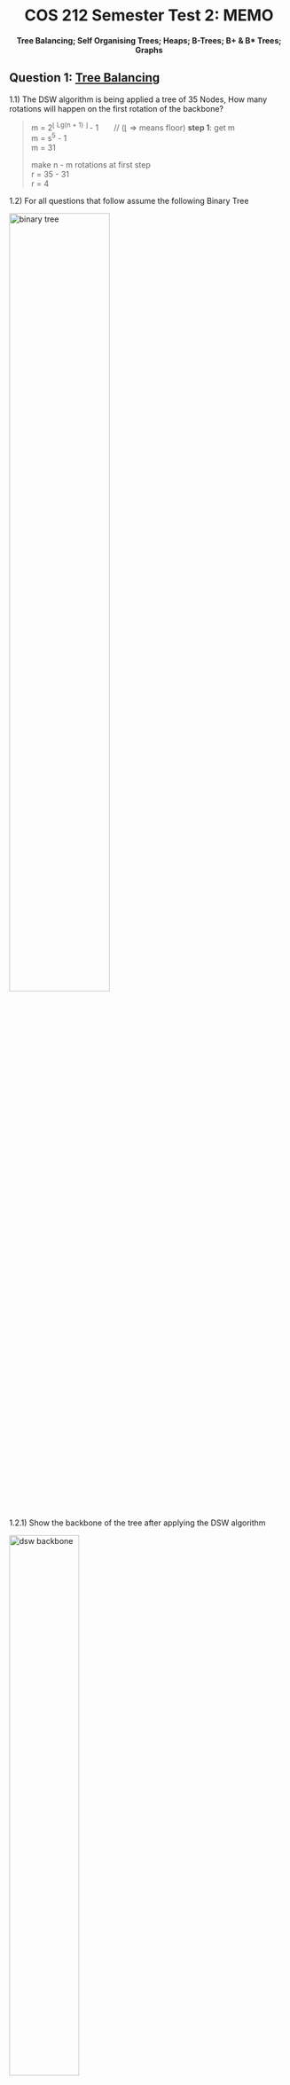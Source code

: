 <div align="center"><h1> COS 212 Semester Test 2: MEMO</h1></div>
<div align="center"><h4> Tree Balancing; Self Organising Trees; Heaps; B-Trees; B+ & B* Trees; Graphs </h4></div>

## Question 1: [Tree Balancing](https://gitlab.com/Paul_Wood_96/tutoring/-/tree/master/COS212/notes/BalancingABinaryTree)

1.1) The DSW algorithm is being applied a tree of 35 Nodes, How many rotations will happen on the first rotation of the
backbone?

> m = 2<sup>⌊ Lg(n + 1) ⌋ </sup> - 1 &nbsp;&nbsp;&nbsp;&nbsp;&nbsp; // (⌊ => means floor) **step  1**: get m <br />
> m = s<sup>5</sup> - 1 <br />
> m = 31
>
> make n - m rotations at first step <br />
> r = 35 - 31 <br />
> r = 4

1.2) For all questions that follow assume the following Binary Tree

<img src="../images/binary_trees.png" alt="binary tree" width="60%">

1.2.1) Show the backbone of the tree after applying the DSW algorithm

<img src="images/dsw_backbone.png" width="50%" alt="dsw backbone">

1.2.2) Perform the rotations needed to balance the Tree on the backbone from `1.2.1.`

<img src="images/dsw_answer.png" width="80%" alt="dsw answer">

1.3) For all questions that follow assume the following AVL Tree

<img src="../images/avl_tree.png" alt="avl trees">

1.3.1) What rotations need to be performed if the value 8 was inserted into the Tree

```text
8 needs to perform a left rotation around 7, and then 8 needs to perform a second right rotation around 12
```

1.3.2) Show the final tree after the rotations have been performed

<img src="images/avl_answer.png" alt="avl answer" width="60%">

1.4) A Node with the key F has two children with keys C and K. Node K has two children with the keys Z and I . Node C
has one child with the key A. Node I has one child with the key H. Node C is deleted from the tree. Rebalanced the tree
by completing the following sentence by substituting the letters in place of the roman numerals. Rotate (i) about (ii)
and then rotate (iii) about (iv)

<img src="images/rotation_answers.png" alt="rotation answers">

```text
    i. I
    ii. K
    iii. I
    iv. F
```

## Question 2: [Self Adjusting Trees](https://gitlab.com/Paul_Wood_96/tutoring/-/blob/master/COS212/notes/SelfAdjustingTrees/README.md)

For all questions that follow assume the tree

<img src="../images/splay_tree.png" alt="splay tree">

2.1) Show the final tree after the value 7 was accessed using a full Splay

<img src="images/full_splay.png" alt="full splay answer">

2.2) Using the original tree before your answer in 2.1 show the final tree if instead value 34 was accessed using a half
splay

<img src="images/half_splay.png" alt="half splay">

## Question 3: [Heaps](https://gitlab.com/Paul_Wood_96/tutoring/-/blob/master/COS212/notes/Heaps/README.md)

For all question that follow, assume the following array

> [14, 2, 13, 7, 4, 5, 16, 22, 2, 12, 8]


3.1.1) Using Floyd's "heapifying" algorithm convert the above array to a binary **min-heap**

```text
[14, 2, 13, 7, |4|, 5, 16, 22, 2, 12, 8]
[14, 2, 13, |2|, 4, 5, 16, 22, 7, 12, 8]
[14, 2, |5|, 2, 4, 13, 16, 22, 7, 12, 8]
[14, |2|, 5, 2, 4, 13, 16, 22, 7, 12, 8]
[|2|, 2, 5, 7, 4, 13, 16, 22, 14, 12, 8]

[2, 2, 5, 7, 4, 13, 16, 22, 14, 12, 8]

```

<img src="images/floyds_heap.png" alt="floyds heap" width="60%">

3.1.2) Insert the following in order into your min heap, show the final min heap after all inserts have been completed

> 3, 1, 10, 3

<img src="images/insert_heap.png" alt="delete heap">

3.1.3) Perform 3 deletions to your min heap as it stands, show the final min heap after the 3 deletions

<img src="images/delete_heap.png" alt="delete heap">

3.2) A d-heap is a heap which can have up to *d* children per node, the more children the lower the height of the
heap. <br />

Assume the following table and fill in the index of the second child for a node at the specified index

| d | index of parent | index parents second child |
| --- | --- | --- |
| 5  | 33 | 167 |
| 3  | 12 | 38 |
| 4  | 43 | 174 |
| 8  | 57 | 458 |

## Question 4: [B-Trees](https://gitlab.com/Paul_Wood_96/tutoring/-/blob/master/COS212/notes/MWayTreesPart1/README.md)

4.1) Assuming a B-Tree of height 9 and order 5, what are the minimum number of keys that should be contained on level 5.

```text
54(Nodes) * 2 = 108 
```

4.2) Why is it suggested, to use an odd number as the M value in an M-Way tree

```text
When performing a split we divide the keys array by two to get a dividing index, odd m values will provide a 
index that has an equal left and right sized array, even values will be skewed to some degree and not ensure that 
nodes are 50% full after the split operation
```

4.3) Are B Trees immune to the order in which values are inserted into the data structure? Motivate your answer

```text
No B trees are not immune to inorder traversal, as nodes will remain half full. If nodes are continuously inserted in 
ascending order the tree will become skewed to the right with nodes on the left side of the tree maintaining a 50% 
capacity and no more
```

4.4) What is the maximum height of a B-Tree of an order = 7 and 400 keys?

```text
 minimum value of nodes at level:

minimum Nodes @ level 1: 1 Nodes => can store 1 < 400
minimum Nodes @ level 2: 2 Nodes => (1 + 2(3)) = 7 < 400 
minimum Nodes @ level 3: 8 Nodes => (7 + 8(3)) = 31 < 400
minimum Nodes @ level 4: 32 Nodes => (31 + 32(3)) = 127 < 400
minimum Nodes @ level 5: 128 Nodes => (127 + 128(3)) = 512 > 400


We cannot have a level 5, therefore the maximum height we can go is 4
```

For all Questions tha follow assume the following B-Tree, when performing a delete operation on a non-leaf key perform
the deletion by copying direct predecessor, when borrowing from a neighbour first look to your right neighbour before
looking to your left, and when merging merge with the right neighbor if not possible chose the left.

<img src="../images/m-way-tree.png" alt="b tree">

4.5.1) Delete the key 72, draw the final tree after you have performed the operation.

<img src="images/b_tree_answer.png" alt="delete 72">

4.5.2) Delete the key 87, draw the final tree after you have performed the operation

<img src="images/delete_87.png" alt="delete 87">

## Question 5: [B+](https://gitlab.com/Paul_Wood_96/tutoring/-/blob/master/COS212/notes/B+Trees/README.md) & [B*](https://gitlab.com/Paul_Wood_96/tutoring/-/blob/master/COS212/notes/BStarTrees/README.md)

5.1) Name 2 advantages of a B+ Tree over a regular B Tree

```text
1. Inorder Traversal 
2. Sequential searching where each node is accessible on the last level
```

5.2) Name 2 disadvantages of a B* Tree over a regular B Tree

```text
1. More complex algorithms for node overflowing requires extra complexity 
2. Not all values of M are valid
```

5.3) Is 8 a valid order M for a B*Tree? Show your proof.

```text
max = (2(8-1)) + 1 = 14
min = (3(2 * 8 - 1) / 3) + 2 = 17

Therefore 8 is not a valid order M for a B* Tree as there are not enough values given to fill 3 minumum nodes 
when two nodes at max capacity split
```

5.4) What is the minimum number of keys of an order M = 6 B* Tree at level 5

```text
128 (Nodes) *  3 = 384
```

For all the questions that follow assume the following B* Tree, when a Node overflows assume you should pass left before
passing right.

<img src="../images/b*_tree.png" alt="b* tree">

5.5.1) Insert the key 3 and, draw the final tree

<img src="images/insert_3_b*.png" alt="insert 3 in B*">

5.5.2) Insert the key 4 and, draw the final tree

<img src="images/insert_4_array.png" alt="insert 4 array">

```text
(2 * 8 - 1) / 3) => index of first parent : x
2 * x + 1 => index of second parent 
```

<img src="images/insert_4_b*.png" alt="insert 4 in B*"> 

## Question 6: Tries

The following keys must be stored in a trie:

```text
 bad  bat  bar  bard  bargain  int  in  gain
```

6.1) If the keys are stored in a fixed array with an end of word character at the beginning, what array size should be
used for the given set of strings.

```text
9
```

6.2) What is the height of the resulting trie?

```text
5
```

6.3) What is the height of the trie if it was constructed as a Tergo?

```text
6
```

## Question 7: [Graphs](https://gitlab.com/Paul_Wood_96/tutoring/-/tree/master/COS212/notes/GraphsPart1)

*IMPORTANT*: Whenever there is a choice among vertices in a graph to be processed next, choose them alphabetically For
all questions that follow assume the following Graph

<img src="../images/graph_1.png" alt="graph 1" width="80%">

7.1) Give the order in which vertices will be visited if you apply the breadth first algorithm

```text
    A -> B -> J -> Z -> M -> C -> F -> N -> X -> E
```

For all remaining questions assume the following Vertex class

```java
class Vertex() {
    int key;
    List<Edges> edges;
}
```

7.2.1) Update the vertex class so that you are able to perform the *all-to-all* shortest path algorithm, only add the
necessary field/fields needed if you add any unnecessary fields negative marking will be applied.

```java
class Vertex() {
    int key;
    List<Edges> edges;

    int dist;
}

```

7.2.2) Update the vertex class so that you can perform the strongly connected algorithm, do not include any unecessary
fields from your answer in `7.2.1.`

```java
class Vertex() {

    int key;
    List<Edges> edges;
    int num;
    int pred;

    Vertex parent;
}
```

7.3.1) Define the term articulation point?

```text
An articulation point is any vertex within a graph which must be included in a path to another vertex or subgraph, 
if the vertex in that path is to be removed there would be no way of accessing the later vertex or subgraph.
```

7.3.2) How many articulation points does a complete Binary Tree of height 18 have? The only points in the tree that are
not articulation points are the leaf nodes so we need the number of nodes - the leaf level

> 2<sup>18 - 1</sup> - 1
> 131071

7.4) For all questions that follow assume the following Graph

<img src="../images/graph_2.png" alt="graph2" width="80%">

1. Perform Dijkstra Fixed algorithm on the graph above and fill in all the values for the pred and dist fields for all
   the vertices

   | Vertex | Dist | Pred |
      | --- | --- | --- |
   | A | 0 | null |
   | B | 3 | M |
   | C | 12 | J |
   | E | 20 | N |
   | F | 6 | B |
   | J | 2 | A |
   | M | 8 | Z |
   | N | 14 | F |
   | X | 21 | N |
   | Z | 3 | A |

1.1 How many times will the vertex B be inserted into the Queue

```text
    2
```

1.2 How many times will the value X be inserted into the Queue

```text
    2
```

2. Perform the Strong DFS algorithm on the Graph and right out the value for num & pred for all the Nodes in the Graph

   | Vertex | Num | Pred |
            | --- | --- | --- |
   | A | 1 | 1 |
   | B | 2 | 2 |
   | C | 10 | 10 |
   | E | 5 | 5 |
   | F | 3 | 2 |
   | J | 9 | 9 |
   | M | 7 | 2 |
   | N | 4 | 2 |
   | X | 6 | 2 |
   | Z | 8 | 7 |

2.1 How many Strongly connected vertices will the algorithm find?

   ```text
5
   ```
